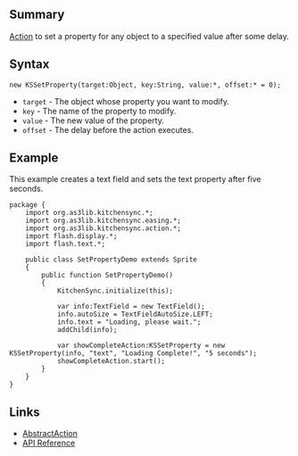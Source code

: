 ## Summary ##
[Action](AbstractAction.md) to set a property for any object to a specified value after some delay.

## Syntax ##
```
new KSSetProperty(target:Object, key:String, value:*, offset:* = 0);
```

  * `target` - The object whose property you want to modify.
  * `key` - The name of the property to modify.
  * `value` - The new value of the property.
  * `offset` - The delay before the action executes.

## Example ##
This example creates a text field and sets the text property after five seconds.
```
package {
	import org.as3lib.kitchensync.*;
	import org.as3lib.kitchensync.easing.*;
	import org.as3lib.kitchensync.action.*;
	import flash.display.*;
	import flash.text.*;

	public class SetPropertyDemo extends Sprite
	{
		public function SetPropertyDemo()
		{
			KitchenSync.initialize(this);
			
			var info:TextField = new TextField();
			info.autoSize = TextFieldAutoSize.LEFT;
			info.text = "Loading, please wait.";
			addChild(info);
			
			var showCompleteAction:KSSetProperty = new KSSetProperty(info, "text", "Loading Complete!", "5 seconds");
			showCompleteAction.start();
		}
	}
}
```

## Links ##
  * [AbstractAction](AbstractAction.md)
  * [API Reference](http://as3lib.org/kitchensync/docs/api/org/as3lib/kitchensync/action/KSSetProperty.html)